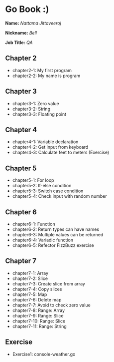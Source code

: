 # Go Book :)

**Name:** *Nattama Jittaveeroj*

**Nickname:** *Bell*

**Job Title:** *QA*

## Chapter 2

* chapter2-1: My first program
* chapter2-2: My name is program

## Chapter 3

* chapter3-1: Zero value
* chapter3-2: String
* chapter3-3: Floating point

## Chapter 4

* chapter4-1: Variable declaration
* chapter4-2: Get input from keyboard
* chapter4-3: Calculate feet to meters (Exercise)

## Chapter 5

* chapter5-1: For loop
* chapter5-2: If-else condition
* chapter5-3: Switch case condition
* chapter5-4: Check input with random number

## Chapter 6

* chapter6-1: Function
* chapter6-2: Return types can have names
* chapter6-3: Multiple values can be returned
* chapter6-4: Variadic function
* chapter6-5: Refector FizzBuzz exercise

## Chapter 7

* chapter7-1: Array
* chapter7-2: Slice
* chapter7-3: Create slice from array
* chapter7-4: Copy slices
* chapter7-5: Map
* chapter7-6: Delete map
* chapter7-7: Avoid to check zero value
* chapter7-8: Range: Array
* chapter7-9: Range: Slice
* chapter7-10: Range: Slice
* chapter7-11: Range: String

## Exercise

* Exercise1: console-weather.go
